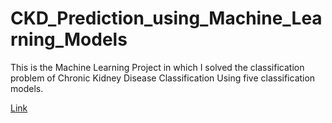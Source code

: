 # CKD_Prediction_using_Machine_Learning_Models
This is the Machine Learning Project in which I solved the classification problem of Chronic Kidney Disease Classification Using five classification models.

[Link](https://drive.google.com/file/d/1YQh3TIzoLOGq9B45tHg_wTyJwsYJCpZf/view?usp=sharing)
